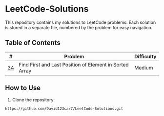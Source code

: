 # LeetCode-Solutions

This repository contains my solutions to LeetCode problems. Each solution is stored in a separate file, numbered by the problem for easy navigation.  

## Table of Contents

| #   | Problem | Difficulty | 
|-----|---------|------------|
| [34](034_FirstLastPosOfSortedArray.cs)  | Find First and Last Position of Element in Sorted Array | Medium |

## How to Use

1. Clone the repository:
```bash
https://github.com/David123car7/LeetCode-Solutions.git
